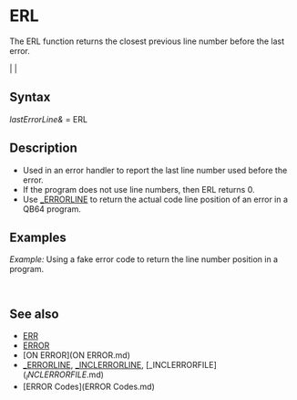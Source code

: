 # ERL

The ERL function returns the closest previous line number before the last error.

  

|  |

## Syntax

*lastErrorLine&* = ERL
  

## Description

* Used in an error handler to report the last line number used before the error.
* If the program does not use line numbers, then ERL returns 0.
* Use [_ERRORLINE](_ERRORLINE.md) to return the actual code line position of an error in a QB64 program.

  

## Examples

*Example:* Using a fake error code to return the line number position in a program.

``` [ON ERROR](ON ERROR.md) [GOTO](GOTO.md) errorfix 1 [ERROR](ERROR.md) 250 [ERROR](ERROR.md) 250  5 [ERROR](ERROR.md) 250  [END](END.md) errorfix: [PRINT](PRINT.md) ERL [RESUME](RESUME.md) [NEXT](NEXT.md)  
```

``` 1 1 5  
```

  

## See also

* [ERR](ERR.md)
* [ERROR](ERROR.md)
* [ON ERROR](ON ERROR.md)
* [_ERRORLINE](_ERRORLINE.md), [_INCLERRORLINE](_INCLERRORLINE.md), [_INCLERRORFILE$](_INCLERRORFILE$.md)
* [ERROR Codes](ERROR Codes.md)

  
